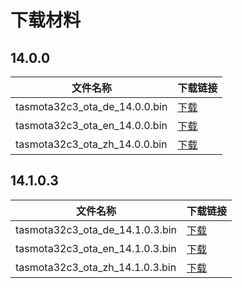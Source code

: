 

# 下载材料

## 14.0.0
| 文件名称                     | 下载链接                               |
| -----------------------------|----------------------------------------|
| tasmota32c3_ota_de_14.0.0.bin | [下载](/assets/download/tasmota_ota/14.0.0/tasmota32c3_ota_de_14.0.0.bin)   |
| tasmota32c3_ota_en_14.0.0.bin | [下载](/assets/download/tasmota_ota/14.0.0/tasmota32c3_ota_en_14.0.0.bin)   | 
| tasmota32c3_ota_zh_14.0.0.bin | [下载](/assets/download/tasmota_ota/14.0.0/tasmota32c3_ota_zh_14.0.0.bin)   |

## 14.1.0.3
| 文件名称                     | 下载链接                               |
| -----------------------------|----------------------------------------|
| tasmota32c3_ota_de_14.1.0.3.bin | [下载](/assets/download/tasmota_ota/14.1.0.3/tasmota32c3_ota_de_14.1.0.3.bin)   |
| tasmota32c3_ota_en_14.1.0.3.bin | [下载](/assets/download/tasmota_ota/14.1.0.3/tasmota32c3_ota_en_14.1.0.3.bin)   | 
| tasmota32c3_ota_zh_14.1.0.3.bin | [下载](/assets/download/tasmota_ota/14.1.0.3/tasmota32c3_ota_zh_14.1.0.3.bin)   |